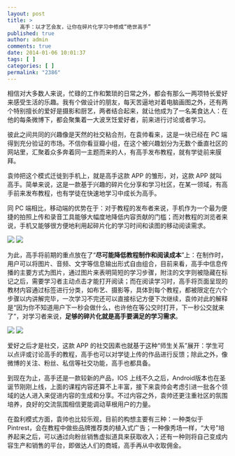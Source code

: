 ```yaml
---
layout: post
title: >
    高手：以才艺会友，让你在碎片化学习中修成“绝世高手”
published: true
author: admin
comments: true
date: 2014-01-06 10:01:37
tags: [ ]
categories: [ ]
permalink: "2386"
---
```

相信对大多数人来说，忙碌的工作和繁琐的日常之外，都会有那么一两项特长爱好来感受生活的乐趣。我有个做设计的朋友，每天苦逼地对着电脑画图之外，还有两个特别擅长的爱好是摄影和厨艺，两者结合起来，就让他成为了一名美食达人：在他的每条微博下，都会聚集着一大波烹饪爱好者，前来进行讨论或者学习。

彼此之间共同的兴趣像是天然的社交粘合剂，在袁帅看来，这是一块已经在 PC 端得到充分验证的市场。不信你看豆瓣小组，在这个被兴趣划分为无数个垂直社区的网站里，汇聚着众多奔着同一主题而来的人，有高手发布教程，就有学徒前来膜拜。

袁帅把这个模式迁徙到手机上，就是高手这款 APP 的雏形，对，这款 APP 就叫高手。简单来说，这是一款基于兴趣的碎片化分享和学习社区，在某一领域，有高手前来发布教程，也有学徒在快速地学习中成长为高手。

同 PC 端相比，移动端的优势在于：对于教程的发布者来说，手机作为一个最为便捷的拍照上传和录音工具能够大幅度地降低内容贡献的门槛；而对教程的浏览者来说，手机又能够很方便地利用起碎片化的学习时间和读图的移动阅读需求。

![][1] ![][2]

为此，高手将前期的重点放在了“**尽可能降低教程制作和阅读成本**”上：在制作时，用户可以将图片、音频、文字等信息输出形式自由组合，目前来看，高手中信息传播的主要方式为图片，通过图片来表明简短的学习步骤，附注的文字则被隐藏在标记之后，需要学习者主动点击才能打开阅读；而在阅读学习时，高手将页面呈现的教材内容通过标签进行分类，如布艺、摄影等，具体到每个教程，都被限定在六个步骤以内讲解完毕，一次学习不完还可以直接标记方便下次继续，袁帅对此的解释是“因为你不知道用户下一秒会做什么，也许他在等公交时打开，下一秒公交就来了”，对学习者来说，**足够的碎片化就是高手要满足的学习需求**。

![][3] ![][4]

爱好之后才是社交，这款 APP 的社交因素也就基于这种“师生关系”展开：学生可以点评或讨论高手的教程，高手也可以对学徒上传的作品进行反馈；除此之外，像微博的关注、粉丝、私信等社交功能，高手也都具备。

到现在为止，高手还是一款较新的产品，IOS 上线不久之后，Android版本也在圣诞节刚刚上线，上面的课程内容还算不上丰富，接下来袁帅会考虑引进一批各个领域的达人进入来促进内容的生成和分享。不过内容之外，袁帅还更注重社区的氛围培养，良好的交流氛围相信更能调动草根用户的力量。

在盈利模式方面，袁帅也比较乐观，目前的构想主要有三种：一种类似于Pintrest，会在教程中做些品牌推荐类的植入式广告；一种像秀场一样，“大号”培养起来之后，可以通过向粉丝销售虚拟道具来获取收入；还有一种则将自己变成内容生产和销售的平台，即做达人们的商城，高手再从中收取佣金。

 [1]: http://yongz.com/yz/wp-content/uploads/2014/04/4813bf91e8be3e627ed947359f7744de.png
 [2]: http://yongz.com/yz/wp-content/uploads/2014/04/2c99fff0fc3cdd084b504a0177c93a7d.png
 [3]: http://yongz.com/yz/wp-content/uploads/2014/04/cbabaccd17c11650855f56c603bbbf47.png
 [4]: http://yongz.com/yz/wp-content/uploads/2014/04/e7f24d03b9fc9b824d83abb9b0a8e5ae.png